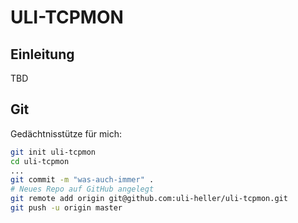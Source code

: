 ULI-TCPMON
============

Einleitung
----------

TBD

Git
---

Gedächtnisstütze für mich:

```sh
git init uli-tcpmon
cd uli-tcpmon
...
git commit -m "was-auch-immer" .
# Neues Repo auf GitHub angelegt
git remote add origin git@github.com:uli-heller/uli-tcpmon.git
git push -u origin master
```
